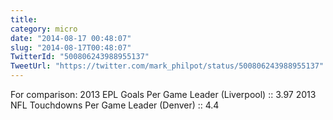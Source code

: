 ```yaml
---
title: 
category: micro
date: "2014-08-17 00:48:07"
slug: "2014-08-17T00:48:07"
TwitterId: "500806243988955137"
TweetUrl: "https://twitter.com/mark_philpot/status/500806243988955137"
---
```


For comparison: 2013 EPL Goals Per Game Leader (Liverpool) :: 3.97 2013 NFL
Touchdowns Per Game Leader (Denver) :: 4.4

